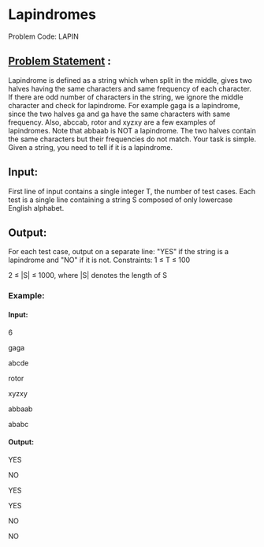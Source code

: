 # Lapindromes 
Problem Code: LAPIN

## [Problem Statement](https://www.codechef.com/LRNDSA01/problems/LAPIN) :

Lapindrome is defined as a string which when split in the middle, gives two halves having the same characters and same frequency of each character. If there are odd number of characters in the string, we ignore the middle character and check for lapindrome. For example gaga is a lapindrome, since the two halves ga and ga have the same characters with same frequency. Also, abccab, rotor and xyzxy are a few examples of lapindromes. Note that abbaab is NOT a lapindrome. The two halves contain the same characters but their frequencies do not match. 
Your task is simple. Given a string, you need to tell if it is a lapindrome.

## Input:
First line of input contains a single integer T, the number of test cases.
Each test is a single line containing a string S composed of only lowercase English alphabet.
## Output:
For each test case, output on a separate line: "YES" if the string is a lapindrome and "NO" if it is not.
Constraints:
1 ≤ T ≤ 100

2 ≤ |S| ≤ 1000, where |S| denotes the length of S

### Example:
#### Input:

6

gaga

abcde

rotor

xyzxy

abbaab

ababc


#### Output:

YES

NO

YES

YES

NO

NO